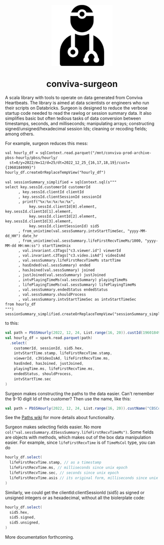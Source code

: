 <p align="center">
<img src="./media/surgeon-283.png" alt="" width="200" >
</p>

<h1 align="center"> conviva-surgeon</h1>
A scala library with tools to operate on data generated from Conviva
Heartbeats. The library is aimed at data scientists or engineers who run their scripts on Databricks. Surgeon is designed to reduce the verbose startup code needed to read the rawlog or session summary data. It also simplifies basic but often tedious tasks of data conversion between timestamps, seconds, and milliseconds; manipulating arrays; constructing signed/unsigned/hexadecimal session Ids; cleaning or recoding fields; among others.

For example, surgeon reduces this mess:

```
val hourly_df = sqlContext.read.parquet("/mnt/conviva-prod-archive-pbss-hourly/pbss/hourly/
  st=0/y=2022/m=12/d=25/dt=2022_12_25_{16,17,18,19}/cust={1960184999}")
hourly_df.createOrReplaceTempView("hourly_df")

val sessionSummary_simplified = sqlContext.sql(s"""
select key.sessId.customerId customerId
      , key.sessId.clientId clientId
      , key.sessId.clientSessionId sessionId
      , printf("%x:%x:%x:%x:%x",
           key.sessId.clientId[0].element, key.sessId.clientId[1].element,
           key.sessId.clientId[2].element, key.sessId.clientId[3].element,
           key.sessId.clientSessionId) sid5
      , from_unixtime(val.sessSummary.intvStartTimeSec, "yyyy-MM-dd_HH") date_hr
      , from_unixtime(val.sessSummary.lifeFirstRecvTimeMs/1000, "yyyy-MM-dd HH:mm:ss") startTimeUnix
      , val.invariant.c3Tags["c3.viewer.id"] viewerId
      , val.invariant.c3Tags["c3.video.isAd"] videoIsAd
      , val.sessSummary.lifeFirstRecvTimeMs startTime 
      , hasEnded(val.sessSummary) ended
      , hasJoined(val.sessSummary) joined
      , justJoined(val.sessSummary) justJoined
      , intvPlayingTimeMs(val.sessSummary) playingTimeMs 
      , lifePlayingTimeMs(val.sessSummary) lifePlayingTimeMs
      , val.sessSummary.endedStatus endedStatus
      , val.sessSummary.shouldProcess
      , val.sessSummary.intvStartTimeSec as intvStartTimeSec
from hourly_df
""")
sessionSummary_simplified.createOrReplaceTempView("sessionSummary_simplified")
```

to this:

``` scala
val path = PbSSHourly(2022, 12, 24, List.range(16, 20)).custId(1960184999)
val hourly_df = spark.read.parquet(path)
  .select(
    customerId, sessionId, sid5.hex, 
    intvStartTime.stamp, lifeFirstRecvTime.stamp, 
    viewerId, c3VideoIsAd, lifeFirstRecvTime.ms, 
    hasEnded, hasJoined, justJoined, 
    playingTime.ms, lifeFirstRecvTime.ms, 
    endedStatus, shouldProcess, 
    intvStartTime.sec
)
```
Surgeon makes constructing the paths to the data easier. 
Can't remember the 9-10 digit Id of the customer? Then use the name, like this:

```scala 
val path = PbSSHourly(2022, 12, 24, List.range(16, 20)).custName("CBSCom")
```
See the [Paths wiki](https://github.com/Conviva-Internal/conviva-surgeon/1-Paths-to-datasets) for more details about functionality.

Surgeon makes selecting fields easier. No more
`col("val.sessSummary.d3SessSummary.lifeFirstRecvTimeMs")`. Some fields are
objects with methods, which makes out of the box data manipulation easier. For
example, since `lifeFirstRecvTime` is of `TimeMsCol` type, you can do 

```scala 
hourly_df.select(
  lifeFirstRecvTime.stamp, // as a timestamp 
  lifeFirstRecvTime.ms, // milliseconds since unix epoch
  lifeFirstRecvTime.sec, // seconds since unix epoch
  lifeFirstRecvTime.asis // its original form, milliseconds since unix epoch
)
```

Similarly, we could get the clientId:clientSessionId (sid5) as signed or unsigned
integers or as hexadecimal, without all the biolerplate code:

```scala 
hourly_df.select(
  sid5.hex, 
  sid5.signed, 
  sid5.unsigned, 
)
```

More documentation forthcoming. 

<!-- Please see the wiki page for descriptions of surgeon's features. --> 

